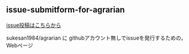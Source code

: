 ## issue-submitform-for-agrarian

[issue投稿はこちらから](https://issue-submit-form-for-agrarian.herokuapp.com/issues/new)

sukesan1984/agrarian に githubアカウント無しでissueを発行するための，Webページ
